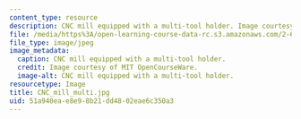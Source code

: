 ```yaml
---
content_type: resource
description: CNC mill equipped with a multi-tool holder. Image courtesy of MIT OpenCourseWare.
file: /media/https%3A/open-learning-course-data-rc.s3.amazonaws.com/2-670-mechanical-engineering-tools-january-iap-2004/51a940eae8e98b21dd4802eae6c350a3_CNC_mill_multi.jpg
file_type: image/jpeg
image_metadata:
  caption: CNC mill equipped with a multi-tool holder.
  credit: Image courtesy of MIT OpenCourseWare.
  image-alt: CNC mill equipped with a multi-tool holder.
resourcetype: Image
title: CNC_mill_multi.jpg
uid: 51a940ea-e8e9-8b21-dd48-02eae6c350a3
---
```

